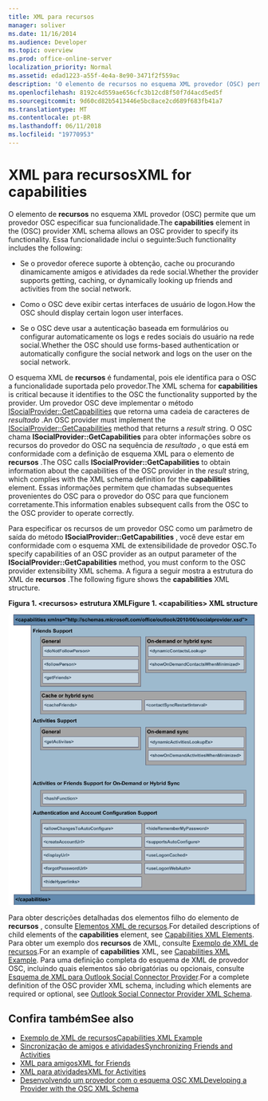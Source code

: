 ```yaml
---
title: XML para recursos
manager: soliver
ms.date: 11/16/2014
ms.audience: Developer
ms.topic: overview
ms.prod: office-online-server
localization_priority: Normal
ms.assetid: edad1223-a55f-4e4a-8e90-3471f2f559ac
description: 'O elemento de recursos no esquema XML provedor (OSC) permite que um provedor OSC especificar sua funcionalidade. Essa funcionalidade inclui o seguinte:'
ms.openlocfilehash: 8192c4d559ae656cfc3b12cd8f50f7d4acd5ed5f
ms.sourcegitcommit: 9d60cd82b5413446e5bc8ace2cd689f683fb41a7
ms.translationtype: MT
ms.contentlocale: pt-BR
ms.lasthandoff: 06/11/2018
ms.locfileid: "19770953"
---
```

# <a name="xml-for-capabilities"></a><span data-ttu-id="f56a4-104">XML para recursos</span><span class="sxs-lookup"><span data-stu-id="f56a4-104">XML for capabilities</span></span>

<span data-ttu-id="f56a4-105">O elemento de **recursos** no esquema XML provedor (OSC) permite que um provedor OSC especificar sua funcionalidade.</span><span class="sxs-lookup"><span data-stu-id="f56a4-105">The **capabilities** element in the (OSC) provider XML schema allows an OSC provider to specify its functionality.</span></span> <span data-ttu-id="f56a4-106">Essa funcionalidade inclui o seguinte:</span><span class="sxs-lookup"><span data-stu-id="f56a4-106">Such functionality includes the following:</span></span> 
  
- <span data-ttu-id="f56a4-107">Se o provedor oferece suporte à obtenção, cache ou procurando dinamicamente amigos e atividades da rede social.</span><span class="sxs-lookup"><span data-stu-id="f56a4-107">Whether the provider supports getting, caching, or dynamically looking up friends and activities from the social network.</span></span>
    
- <span data-ttu-id="f56a4-108">Como o OSC deve exibir certas interfaces de usuário de logon.</span><span class="sxs-lookup"><span data-stu-id="f56a4-108">How the OSC should display certain logon user interfaces.</span></span>
    
- <span data-ttu-id="f56a4-109">Se o OSC deve usar a autenticação baseada em formulários ou configurar automaticamente os logs e redes sociais do usuário na rede social.</span><span class="sxs-lookup"><span data-stu-id="f56a4-109">Whether the OSC should use forms-based authentication or automatically configure the social network and logs on the user on the social network.</span></span>
    
<span data-ttu-id="f56a4-110">O esquema XML de **recursos** é fundamental, pois ele identifica para o OSC a funcionalidade suportada pelo provedor.</span><span class="sxs-lookup"><span data-stu-id="f56a4-110">The XML schema for **capabilities** is critical because it identifies to the OSC the functionality supported by the provider.</span></span> <span data-ttu-id="f56a4-111">Um provedor OSC deve implementar o método [ISocialProvider::GetCapabilities](isocialprovider-getcapabilities.md) que retorna uma cadeia de caracteres de _resultado_ .</span><span class="sxs-lookup"><span data-stu-id="f56a4-111">An OSC provider must implement the [ISocialProvider::GetCapabilities](isocialprovider-getcapabilities.md) method that returns a  _result_ string.</span></span> <span data-ttu-id="f56a4-112">O OSC chama **ISocialProvider::GetCapabilities** para obter informações sobre os recursos do provedor do OSC na sequência de _resultado_ , o que está em conformidade com a definição de esquema XML para o elemento de **recursos** .</span><span class="sxs-lookup"><span data-stu-id="f56a4-112">The OSC calls **ISocialProvider::GetCapabilities** to obtain information about the capabilities of the OSC provider in the  _result_ string, which complies with the XML schema definition for the **capabilities** element.</span></span> <span data-ttu-id="f56a4-113">Essas informações permitem que chamadas subsequentes provenientes do OSC para o provedor do OSC para que funcionem corretamente.</span><span class="sxs-lookup"><span data-stu-id="f56a4-113">This information enables subsequent calls from the OSC to the OSC provider to operate correctly.</span></span> 
  
<span data-ttu-id="f56a4-114">Para especificar os recursos de um provedor OSC como um parâmetro de saída do método **ISocialProvider::GetCapabilities** , você deve estar em conformidade com o esquema XML de extensibilidade de provedor OSC.</span><span class="sxs-lookup"><span data-stu-id="f56a4-114">To specify capabilities of an OSC provider as an output parameter of the **ISocialProvider::GetCapabilities** method, you must conform to the OSC provider extensibility XML schema.</span></span> <span data-ttu-id="f56a4-115">A figura a seguir mostra a estrutura do XML de **recursos** .</span><span class="sxs-lookup"><span data-stu-id="f56a4-115">The following figure shows the **capabilities** XML structure.</span></span> 
  
<span data-ttu-id="f56a4-116">**Figura 1. \<recursos\> estrutura XML**</span><span class="sxs-lookup"><span data-stu-id="f56a4-116">**Figure 1. \<capabilities\> XML structure**</span></span>

![capabilities XML structure](media/ol14oscref_Specifyingxmlforcapabilities_image1.gif)
  
<span data-ttu-id="f56a4-118">Para obter descrições detalhadas dos elementos filho do elemento de **recursos** , consulte [Elementos XML de recursos](capabilities-xml-elements.md).</span><span class="sxs-lookup"><span data-stu-id="f56a4-118">For detailed descriptions of child elements of the **capabilities** element, see [Capabilities XML Elements](capabilities-xml-elements.md).</span></span> <span data-ttu-id="f56a4-119">Para obter um exemplo dos **recursos** de XML, consulte [Exemplo de XML de recursos](capabilities-xml-example.md).</span><span class="sxs-lookup"><span data-stu-id="f56a4-119">For an example of **capabilities** XML, see [Capabilities XML Example](capabilities-xml-example.md).</span></span> <span data-ttu-id="f56a4-120">Para uma definição completa do esquema de XML de provedor OSC, incluindo quais elementos são obrigatórias ou opcionais, consulte [Esquema de XML para Outlook Social Connector Provider](outlook-social-connector-provider-xml-schema.md).</span><span class="sxs-lookup"><span data-stu-id="f56a4-120">For a complete definition of the OSC provider XML schema, including which elements are required or optional, see [Outlook Social Connector Provider XML Schema](outlook-social-connector-provider-xml-schema.md).</span></span>
  
## <a name="see-also"></a><span data-ttu-id="f56a4-121">Confira também</span><span class="sxs-lookup"><span data-stu-id="f56a4-121">See also</span></span>

- [<span data-ttu-id="f56a4-122">Exemplo de XML de recursos</span><span class="sxs-lookup"><span data-stu-id="f56a4-122">Capabilities XML Example</span></span>](capabilities-xml-example.md)  
- [<span data-ttu-id="f56a4-123">Sincronização de amigos e atividades</span><span class="sxs-lookup"><span data-stu-id="f56a4-123">Synchronizing Friends and Activities</span></span>](synchronizing-friends-and-activities.md)  
- [<span data-ttu-id="f56a4-124">XML para amigos</span><span class="sxs-lookup"><span data-stu-id="f56a4-124">XML for Friends</span></span>](xml-for-friends.md)  
- [<span data-ttu-id="f56a4-125">XML para atividades</span><span class="sxs-lookup"><span data-stu-id="f56a4-125">XML for Activities</span></span>](xml-for-activities.md)
- [<span data-ttu-id="f56a4-126">Desenvolvendo um provedor com o esquema OSC XML</span><span class="sxs-lookup"><span data-stu-id="f56a4-126">Developing a Provider with the OSC XML Schema</span></span>](developing-a-provider-with-the-osc-xml-schema.md)

